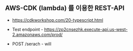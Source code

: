 ## AWS-CDK (lambda) 를 이용한 REST-API 

- https://cdkworkshop.com/20-typescript.html

- Test endpoint - https://zp2cnsezhk.execute-api.us-west-2.amazonaws.com/prod/

- POST /serach - will

